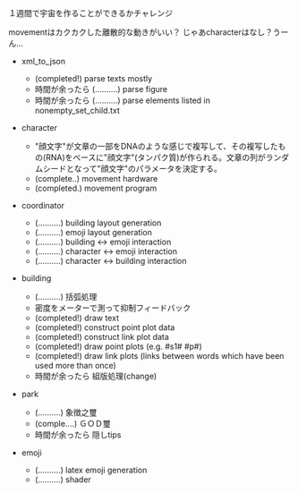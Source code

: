 １週間で宇宙を作ることができるかチャレンジ

movementはカクカクした離散的な動きがいい？
じゃあcharacterはなし？うーん...

- xml_to_json
  - (completed!) parse texts mostly
  - 時間が余ったら (..........) parse figure
  - 時間が余ったら (..........) parse elements listed in nonempty_set_child.txt

- character
  - "顔文字"が文章の一部をDNAのような感じで複写して、その複写したもの(RNA)をベースに"顔文字"(タンパク質)が作られる。文章の列がランダムシードとなって"顔文字"のパラメータを決定する。
  - (complete..) movement hardware
  - (completed.) movement program

- coordinator
  - (..........) building layout generation
  - (..........) emoji layout generation
  - (..........) building <-> emoji interaction
  - (..........) character <-> emoji interaction
  - (..........) character <-> building interaction

- building
  - (..........) 括弧処理
  - 密度をメーターで測って抑制フィードバック
  - (completed!) draw text
  - (completed!) construct point plot data
  - (completed!) construct link plot data
  - (completed!) draw point plots (e.g. #s1# #p#)
  - (completed!) draw link plots (links between words which have been used more than once)
  - 時間が余ったら 組版処理(change)

- park
  - (..........) 象徴之璽
  - (comple....) ＧＯＤ璽
  - 時間が余ったら 隠しtips

- emoji
  - (..........) latex emoji generation
  - (..........) shader